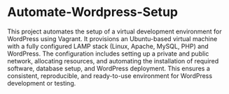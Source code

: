 # Automate-Wordpress-Setup

This project automates the setup of a virtual development environment for WordPress using Vagrant. It provisions an Ubuntu-based virtual machine with a fully configured LAMP stack (Linux, Apache, MySQL, PHP) and WordPress. The configuration includes setting up a private and public network, allocating resources, and automating the installation of required software, database setup, and WordPress deployment. This ensures a consistent, reproducible, and ready-to-use environment for WordPress development or testing.

